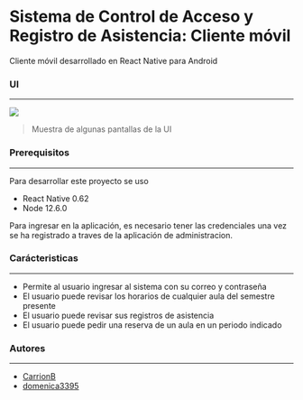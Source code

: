 # Sistema de Control de Acceso y Registro de Asistencia: Cliente móvil

Cliente móvil desarrollado en React Native para Android

### UI
---

![](https://imgshare.io/images/2020/06/05/Screenshot_56.png)
> Muestra de algunas pantallas de la UI

### Prerequisitos
---

Para desarrollar este proyecto se uso 

* React Native 0.62
* Node 12.6.0

Para ingresar en la aplicación, es necesario tener las credenciales una vez se ha registrado a traves de la aplicación de administracion.

### Carácteristicas
---

+ Permite al usuario ingresar al sistema con su correo y contraseña
+ El usuario puede revisar los horarios de cualquier aula del semestre presente
+ El usuario puede revisar sus registros de asistencia
+ El usuario puede pedir una reserva de un aula en un periodo indicado

### Autores
---

+ [CarrionB](https://github.com/CarrionB)
+ [domenica3395](https://github.com/DomenicaGomez)

